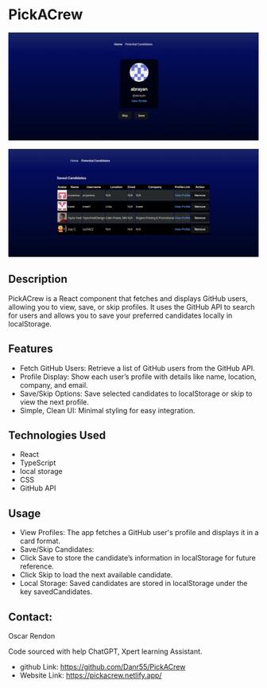 # PickACrew

![PickACrew](./src/assets/PickaCrew1.png)

![PickACrew](./src/assets/PickACrew2.png)

## Description

PickACrew is a React component that fetches and displays GitHub users, allowing you to view, save, or skip profiles. It uses the GitHub API to search for users and allows you to save your preferred candidates locally in localStorage.

## Features
- Fetch GitHub Users: Retrieve a list of GitHub users from the GitHub API.
- Profile Display: Show each user’s profile with details like name, location, company, and email.
- Save/Skip Options: Save selected candidates to localStorage or skip to view the next profile.
- Simple, Clean UI: Minimal styling for easy integration.


## Technologies Used

- React
- TypeScript
- local storage
- CSS
- GitHub API

## Usage

- View Profiles: The app fetches a GitHub user's profile and displays it in a card format.
- Save/Skip Candidates:
- Click Save to store the candidate’s information in localStorage for future reference.
- Click Skip to load the next available candidate.
- Local Storage: Saved candidates are stored in localStorage under the key savedCandidates.


## Contact:

Oscar Rendon

Code sourced with help ChatGPT, Xpert learning Assistant.

- github Link: https://github.com/Danr55/PickACrew
- Website Link: https://pickacrew.netlify.app/



